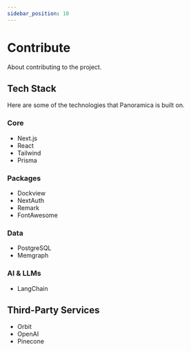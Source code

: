 ```yaml
---
sidebar_position: 10
---
```


# Contribute

About contributing to the project.

## Tech Stack

Here are some of the technologies that Panoramica is built on.

### Core

- Next.js
- React
- Tailwind
- Prisma

### Packages

- Dockview
- NextAuth
- Remark
- FontAwesome

### Data

- PostgreSQL
- Memgraph

### AI & LLMs

- LangChain

## Third-Party Services

- Orbit
- OpenAI
- Pinecone

